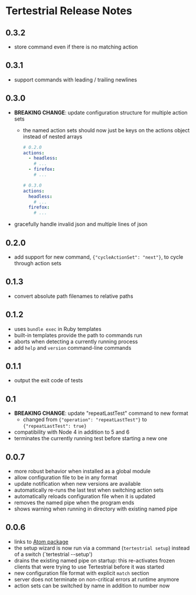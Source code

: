 # Tertestrial Release Notes

## 0.3.2

- store command even if there is no matching action

## 0.3.1

- support commands with leading / trailing newlines

## 0.3.0

- **BREAKING CHANGE**: update configuration structure for multiple action sets

  - the named action sets should now just be keys on the actions object instead of nested arrays

    ```yml
    # 0.2.0
    actions:
      - headless:
        # ...
      - firefox:
        # ...

    # 0.3.0
    actions:
      headless:
        # ...
      firefox:
        # ...
    ```

- gracefully handle invalid json and multiple lines of json

## 0.2.0

- add support for new command, `{"cycleActionSet": "next"}`, to cycle through action sets

## 0.1.3

- convert absolute path filenames to relative paths

## 0.1.2

- uses `bundle exec` in Ruby templates
- built-in templates provide the path to commands run
- aborts when detecting a currently running process
- add `help` and `version` command-line commands

## 0.1.1

- output the exit code of tests

## 0.1

- **BREAKING CHANGE**: update "repeatLastTest" command to new format
  - changed from `{"operation": "repeatLastTest"}` to `{"repeatLastTest": true}`
- compatibility with Node 4 in addition to 5 and 6
- terminates the currently running test before starting a new one

## 0.0.7

- more robust behavior when installed as a global module
- allow configuration file to be in any format
- update notification when new versions are available
- automatically re-runs the last test when switching action sets
- automatically reloads configuration file when it is updated
- removes the named pipe when the program ends
- shows warning when running in directory with existing named pipe

## 0.0.6

- links to [Atom package](https://github.com/charlierudolph/tertestrial-atom)
- the setup wizard is now run via a command (`tertestrial setup`) instead of a switch (`tertestrial --setup')
- drains the existing named pipe on startup: this re-activates frozen clients that were trying to use Tertestrial before it was started
- new configuration file format with explicit `match` section
- server does not terminate on non-critical errors at runtime anymore
- action sets can be switched by name in addition to number now
